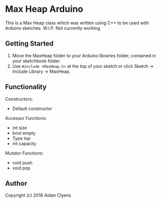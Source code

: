 # Max Heap Arduino
This is a Max Heap class which was written using C++ to be used with Arduino sketches.
W.I.P.
Not currently working

## Getting Started
1. Move the MaxHeap folder to your Arduino libraries folder, contained in your sketchbook folder.
2. Use `#include <MaxHeap.h>` at the top of your sketch or click Sketch -> Include Library -> MaxHeap.

## Functionality
Constructors:
- Default constructor

Accessor Functions:
- int size
- bool empty
- Type top
- int capacity

Mutator Functions:
- void push
- void pop

## Author
Copyright (c) 2018 Aidan Clyens
